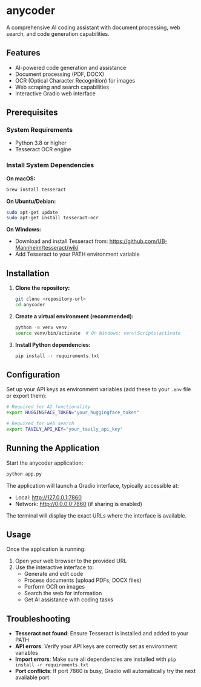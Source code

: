 # anycoder

A comprehensive AI coding assistant with document processing, web search, and code generation capabilities.

## Features

- AI-powered code generation and assistance
- Document processing (PDF, DOCX)
- OCR (Optical Character Recognition) for images
- Web scraping and search capabilities
- Interactive Gradio web interface

## Prerequisites

### System Requirements

- Python 3.8 or higher
- Tesseract OCR engine

### Install System Dependencies

**On macOS:**
```bash
brew install tesseract
```

**On Ubuntu/Debian:**
```bash
sudo apt-get update
sudo apt-get install tesseract-ocr
```

**On Windows:**
- Download and install Tesseract from: https://github.com/UB-Mannheim/tesseract/wiki
- Add Tesseract to your PATH environment variable

## Installation

1. **Clone the repository:**
   ```bash
   git clone <repository-url>
   cd anycoder
   ```

2. **Create a virtual environment (recommended):**
   ```bash
   python -m venv venv
   source venv/bin/activate  # On Windows: venv\Scripts\activate
   ```

3. **Install Python dependencies:**
   ```bash
   pip install -r requirements.txt
   ```

## Configuration

Set up your API keys as environment variables (add these to your `.env` file or export them):

```bash
# Required for AI functionality
export HUGGINGFACE_TOKEN="your_huggingface_token"

# Required for web search
export TAVILY_API_KEY="your_tavily_api_key"
```

## Running the Application

Start the anycoder application:

```bash
python app.py
```

The application will launch a Gradio interface, typically accessible at:
- Local: http://127.0.0.1:7860
- Network: http://0.0.0.0:7860 (if sharing is enabled)

The terminal will display the exact URLs where the interface is available.

## Usage

Once the application is running:

1. Open your web browser to the provided URL
2. Use the interactive interface to:
   - Generate and edit code
   - Process documents (upload PDFs, DOCX files)
   - Perform OCR on images
   - Search the web for information
   - Get AI assistance with coding tasks

## Troubleshooting

- **Tesseract not found**: Ensure Tesseract is installed and added to your PATH
- **API errors**: Verify your API keys are correctly set as environment variables
- **Import errors**: Make sure all dependencies are installed with `pip install -r requirements.txt`
- **Port conflicts**: If port 7860 is busy, Gradio will automatically try the next available port
